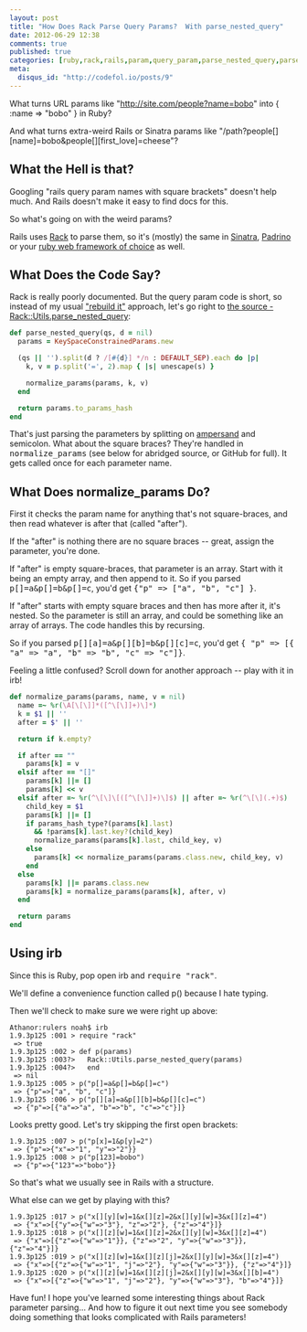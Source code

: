 ```yaml
---
layout: post
title: "How Does Rack Parse Query Params?  With parse_nested_query"
date: 2012-06-29 12:38
comments: true
published: true
categories: [ruby,rack,rails,param,query_param,parse_nested_query,parse_query_params]
meta:
  disqus_id: "http://codefol.io/posts/9"
---
```

What turns URL params like "http://site.com/people?name=bobo" into { :name => "bobo" } in Ruby?

And what turns extra-weird Rails or Sinatra params like "/path?people[][name]=bobo&people[][first_love]=cheese"?

<h2>What the Hell is that?</h2>

Googling "rails query param names with square brackets" doesn't help much.  And Rails doesn't make it easy to find docs for this.

So what's going on with the weird params?

Rails uses <a href="http://rack.github.com">Rack</a> to parse them, so it's (mostly) the same in <a href="http://sinatrarb.com">Sinatra</a>, <a href="http://padrinorb.com">Padrino</a> or your <a href="http://rebuilding-rails.com">ruby web framework of choice</a> as well.

<h2> What Does the Code Say? </h2>

Rack is really poorly documented.  But the query param code is short, so instead of my usual <a href="http://rebuilding-rails.com">&quot;rebuild it&quot;</a> approach, let's go right to <a href="https://github.com/rack/rack/blob/master/lib/rack/utils.rb">the source - Rack::Utils.parse_nested_query</a>:

``` ruby
def parse_nested_query(qs, d = nil)
  params = KeySpaceConstrainedParams.new

  (qs || '').split(d ? /[#{d}] */n : DEFAULT_SEP).each do |p|
    k, v = p.split('=', 2).map { |s| unescape(s) }

    normalize_params(params, k, v)
  end

  return params.to_params_hash
end
```

That's just parsing the parameters by splitting on <a href="http://en.wikipedia.org/wiki/Ampersand">ampersand</a> and semicolon.  What about the square braces?  They're handled in <tt>normalize_params</tt> (see below for abridged source, or GitHub for full).  It gets called once for each parameter name.

<h2> What Does normalize_params Do? </h2>

First it checks the param name for anything that's not square-braces, and then read whatever is after that (called "after").

If the "after" is nothing there are no square braces -- great, assign the parameter, you're done.

If "after" is empty square-braces, that parameter is an array.  Start with it being an empty array, and then append to it.  So if you parsed <tt>p[]=a&amp;p[]=b&amp;p[]=c</tt>, you'd get <tt>{&quot;p&quot; =&gt; [&quot;a&quot;, &quot;b&quot;, &quot;c&quot;] }</tt>.

If "after" starts with empty square braces and then has more after it, it's nested.  So the parameter is still an array, and could be something like an array of arrays.  The code handles this by recursing.

So if you parsed <tt>p[][a]=a&amp;p[][b]=b&amp;p[][c]=c</tt>, you'd get <tt> { &quot;p&quot; =&gt; [{ &quot;a&quot; =&gt; &quot;a&quot;, &quot;b&quot; =&gt; &quot;b&quot;, &quot;c&quot; =&gt; &quot;c&quot;]}</tt>.

Feeling a little confused?  Scroll down for another approach -- play with it in irb!

~~~ ruby
def normalize_params(params, name, v = nil)
  name =~ %r(\A[\[\]]*([^\[\]]+)\]*)
  k = $1 || ''
  after = $' || ''

  return if k.empty?

  if after == ""
    params[k] = v
  elsif after == "[]"
    params[k] ||= []
    params[k] << v
  elsif after =~ %r(^\[\]\[([^\[\]]+)\]$) || after =~ %r(^\[\](.+)$)
    child_key = $1
    params[k] ||= []
    if params_hash_type?(params[k].last)
      && !params[k].last.key?(child_key)
      normalize_params(params[k].last, child_key, v)
    else
      params[k] << normalize_params(params.class.new, child_key, v)
    end
  else
    params[k] ||= params.class.new
    params[k] = normalize_params(params[k], after, v)
  end

  return params
end
~~~

<h2> Using irb </h2>

Since this is Ruby, pop open irb and <tt>require "rack"</tt>.

We'll define a convenience function called p() because I hate typing.

Then we'll check to make sure we were right up above:

```
Athanor:rulers noah$ irb
1.9.3p125 :001 > require "rack"
 => true 
1.9.3p125 :002 > def p(params)
1.9.3p125 :003?>   Rack::Utils.parse_nested_query(params)
1.9.3p125 :004?>   end
 => nil 
1.9.3p125 :005 > p("p[]=a&p[]=b&p[]=c")
 => {"p"=>["a", "b", "c"]} 
1.9.3p125 :006 > p("p[][a]=a&p[][b]=b&p[][c]=c")
 => {"p"=>[{"a"=>"a", "b"=>"b", "c"=>"c"}]}
```

Looks pretty good.  Let's try skipping the first open brackets:

```
1.9.3p125 :007 > p("p[x]=1&p[y]=2")
 => {"p"=>{"x"=>"1", "y"=>"2"}} 
1.9.3p125 :008 > p("p[123]=bobo")
 => {"p"=>{"123"=>"bobo"}} 
```

So that's what we usually see in Rails with a structure.

What else can we get by playing with this?

```
1.9.3p125 :017 > p("x[][y][w]=1&x[][z]=2&x[][y][w]=3&x[][z]=4")
 => {"x"=>[{"y"=>{"w"=>"3"}, "z"=>"2"}, {"z"=>"4"}]} 
1.9.3p125 :018 > p("x[][z][w]=1&x[][z]=2&x[][y][w]=3&x[][z]=4")
 => {"x"=>[{"z"=>{"w"=>"1"}}, {"z"=>"2", "y"=>{"w"=>"3"}}, {"z"=>"4"}]} 
1.9.3p125 :019 > p("x[][z][w]=1&x[][z][j]=2&x[][y][w]=3&x[][z]=4")
 => {"x"=>[{"z"=>{"w"=>"1", "j"=>"2"}, "y"=>{"w"=>"3"}}, {"z"=>"4"}]} 
1.9.3p125 :020 > p("x[][z][w]=1&x[][z][j]=2&x[][y][w]=3&x[][b]=4")
 => {"x"=>[{"z"=>{"w"=>"1", "j"=>"2"}, "y"=>{"w"=>"3"}, "b"=>"4"}]} 
```

Have fun!  I hope you've learned some interesting things about Rack parameter parsing...  And how to figure it out next time you see somebody doing something that looks complicated with Rails parameters!
